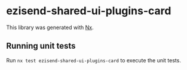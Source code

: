 # ezisend-shared-ui-plugins-card

This library was generated with [Nx](https://nx.dev).

## Running unit tests

Run `nx test ezisend-shared-ui-plugins-card` to execute the unit tests.
